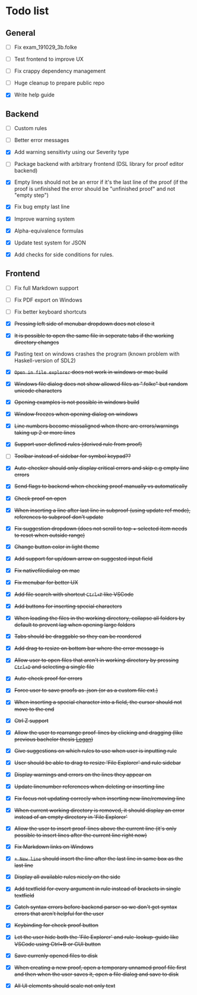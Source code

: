 # Todo list

## General
- [ ] Fix exam_191029_3b.folke

- [ ] Test frontend to improve UX
- [ ] Fix crappy dependency management
- [ ] Huge cleanup to prepare public repo

- [x] Write help guide

## Backend
- [ ] Custom rules
- [ ] Better error messages
- [x] Add warning sensitivty using our Severity type
- [ ] Package backend with arbitrary frontend (DSL library for proof editor backend)

- [x] Empty lines should not be an error if it's the last line of the proof (if the proof is unfinished the error should be "unfinished proof" and not "empty step")
- [x] Fix bug empty last line
- [x] Improve warning system
- [x] Alpha-equivalence formulas
- [x] Update test system for JSON
- [x] Add checks for side conditions for rules.

## Frontend
- [ ] Fix full Markdown support
- [ ] Fix PDF export on Windows
- [ ] Fix better keyboard shortcuts

- [x] ~~Pressing left side of menubar dropdown does not close it~~
- [x] ~~It is possible to open the same file in seperate tabs if the working directory changes~~
- [x] Pasting text on windows crashes the program (known problem with Haskell-version of SDL2)
- [x] ~~`Open in file explorer` does not work in windows or mac build~~
- [x] ~~Windows file dialog does not show allowed files as ".folke" but random unicode characters~~
- [x] ~~Opening examples is not possible in windows build~~
- [x] ~~Window freezes when opening dialog on windows~~
- [x] ~~Line numbers become missaligned when there are errors/warnings taking up 2 or more lines~~
- [x] ~~Support user defined rules (derived rule from proof)~~
- [ ] ~~Toolbar instead of sidebar for symbol keypad??~~
- [x] ~~Auto-checker should only display critical errors and skip e.g empty line errors~~
- [x] ~~Send flags to backend when checking proof manually vs automatically~~
- [x] ~~Check proof on open~~
- [x] ~~When inserting a line after last line in subproof (using update ref mode), references to subproof don't update~~
- [x] ~~Fix suggestion dropdown (does not scroll to top + selected item needs to reset when outside range)~~
- [x] ~~Change button color in light theme~~
- [x] ~~Add support for up/down arrow on suggested input field~~
- [x] ~~Fix nativefiledialog on mac~~
- [x] ~~Fix menubar for better UX~~
- [x] ~~Add file search with shortcut `Ctrl+P` like VSCode~~
- [x] ~~Add buttons for inserting special characters~~
- [x] ~~When loading the files in the working directory, collapse all folders by default to prevent lag when opening large folders~~
- [x] ~~Tabs should be draggable so they can be reordered~~
- [x] ~~Add drag to resize on bottom bar where the error message is~~
- [x] ~~Allow user to open files that aren't in working directory by pressing `Ctrl+O` and selecting a single file~~
- [x] ~~Auto-check proof for errors~~
- [x] ~~Force user to save proofs as .json (or as a custom file ext.)~~
- [x] ~~When inserting a special character into a field, the cursor should not move to the end~~
- [x] ~~Ctrl Z support~~
- [x] ~~Allow the user to rearrange proof-lines by clicking and dragging (like previous bachelor thesis [Logan](https://odr.chalmers.se/server/api/core/bitstreams/e3cadeaa-efab-4e66-9a18-a41af5617d3e/content))~~
- [x] ~~Give suggestions on which rules to use when user is inputting rule~~
- [x] ~~User should be able to drag to resize 'File Explorer' and rule sidebar~~
- [x] ~~Display warnings and errors on the lines they appear on~~
- [x] ~~Update linenumber references when deleting or inserting line~~
- [x] ~~Fix focus not updating correcly when inserting new line/removing line~~
- [x] ~~When current working directory is removed, it should display an error instead of an empty directory in 'File Explorer'~~
- [x] ~~Allow the user to insert proof-lines above the current line (it's only possible to insert lines after the current line right now)~~
- [x] ~~Fix Markdown links on Windows~~
- [x] ~~`+ New line` should insert the line after the last line in same box as the last line~~
- [x] ~~Display all available rules nicely on the side~~
- [x] ~~Add textfield for every argument in rule instead of brackets in single textfield~~
- [x] ~~Catch syntax errors before backend parser so we don't get syntax errors that aren't helpful for the user~~
- [x] ~~Keybinding for check proof button~~
- [x] ~~Let the user hide both the 'File Explorer' and rule-lookup-guide like VSCode using Ctrl+B or GUI button~~
- [x] ~~Save currenly opened files to disk~~
- [x] ~~When creating a new proof, open a temporary unnamed proof file first and then when the user saves it, open a file dialog and save to disk~~
- [x] ~~All UI elements should scale not only text~~
